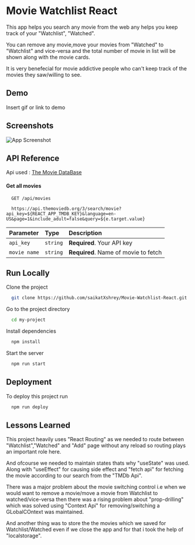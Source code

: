
# Movie Watchlist React

This app helps you search any movie from the web any helps you keep track of your "Watchlist", "Watched".

You can remove any movie,move your movies from "Watched" to "Watchlist" and vice-versa and the total number of movie in list will be shown along with the movie cards.

It is very benefecial for movie addictive people who can't keep track of the movies they saw/willing to see.

## Demo

Insert gif or link to demo

  
## Screenshots

![App Screenshot](https://via.placeholder.com/468x300?text=App+Screenshot+Here)


## API Reference

Api used : [The Movie DataBase](https://www.themoviedb.org/)

#### Get all movies

```http
  GET /api/movies
  
  https://api.themoviedb.org/3/search/movie?api_key=${REACT_APP_TMDB_KEY}&language=en-US&page=1&include_adult=false&query=${e.target.value}
```

| Parameter | Type     | Description                |
| :-------- | :------- | :------------------------- |
| `api_key` | `string` | **Required**. Your API key |
| `movie name`      | `string` | **Required**. Name of movie to fetch |
  
  
## Run Locally

Clone the project

```bash
  git clone https://github.com/saikatXshrey/Movie-Watchlist-React.git
```

Go to the project directory

```bash
  cd my-project
```

Install dependencies

```bash
  npm install
```

Start the server

```bash
  npm run start
```

  
  
## Deployment

To deploy this project run

```bash
  npm run deploy
```

  
## Lessons Learned

This project heavily uses "React Routing" as we needed to route between "Watchlist","Watched" and "Add" page without any reload so routing plays an important role here.

And ofcourse we needed to maintain states thats why "useState" was used. Along with "useEffect" for causing side effect and "fetch api" for fetching the movie according to our search from the "TMDb Api".

There was a major problem about the movie switching control i.e when we would want to remove a movie/move a movie from Watchlist to watched/vice-versa then there was a rising problem about "prop-drilling" which was solved using "Context Api" for removing/switching a GLobalCOntext was maintained.

And another thing was to store the the movies which we saved for Watchlist/Watched even if we close the app and for that i took the help of "localstorage".
  
